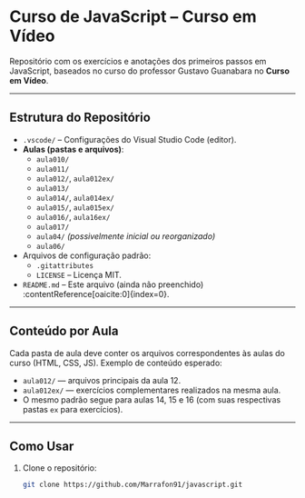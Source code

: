 # Curso de JavaScript – Curso em Vídeo

Repositório com os exercícios e anotações dos primeiros passos em JavaScript, baseados no curso do professor Gustavo Guanabara no **Curso em Vídeo**.

---

##  Estrutura do Repositório

- `.vscode/` – Configurações do Visual Studio Code (editor).
- **Aulas (pastas e arquivos)**:
  - `aula010/`
  - `aula011/`
  - `aula012/`, `aula012ex/`
  - `aula013/`
  - `aula014/`, `aula014ex/`
  - `aula015/`, `aula015ex/`
  - `aula016/`, `aula16ex/`
  - `aula017/`
  - `aula04/` *(possivelmente inicial ou reorganizado)*
  - `aula06/`
- Arquivos de configuração padrão:
  - `.gitattributes`
  - `LICENSE` – Licença MIT.
- `README.md` – Este arquivo (ainda não preenchido) :contentReference[oaicite:0]{index=0}.

---

##  Conteúdo por Aula

Cada pasta de aula deve conter os arquivos correspondentes às aulas do curso (HTML, CSS, JS). Exemplo de conteúdo esperado:

- `aula012/` — arquivos principais da aula 12.
- `aula012ex/` — exercícios complementares realizados na mesma aula.
- O mesmo padrão segue para aulas 14, 15 e 16 (com suas respectivas pastas `ex` para exercícios).

---

##  Como Usar

1. Clone o repositório:
   ```bash
   git clone https://github.com/Marrafon91/javascript.git
